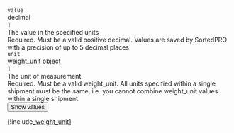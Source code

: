 <div class="property">
    <div class="name"><code>value</code></div>
    <div class="type">decimal</div>
    <div class="occurs">1</div>
    <div class="description">The value in the specified units</div>
    <div class="validation">Required. Must be a valid positive decimal. Values are saved by SortedPRO with a precision of up to 5 decimal places</div>
</div>
<div class="property">
    <div class="name"><code>unit</code></div>
    <div class="type">weight_unit object</div>
    <div class="occurs">1</div>
    <div class="description">The unit of measurement</div>
    <div class="validation">Required. Must be a valid weight_unit. All units specified within a single shipment must be the same, i.e. you cannot combine weight_unit values within a single shipment.</div>     
    <div class="dropdown"> 
        <button onclick="dropFunction(this)">Show values</button>
        <div class="dropdown-content">

[!include[_weight_unit](_weight_unit.md)]
</div>
    </div>              
</div>